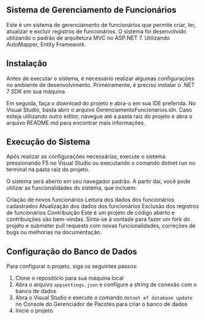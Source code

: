 ## Sistema de Gerenciamento de Funcionários

Este é um sistema de gerenciamento de funcionários que permite criar, ler, atualizar e excluir registros de funcionários. O sistema foi desenvolvido utilizando o padrão de arquitetura MVC no ASP.NET 7. Utilizando AutoMapper, Entity Framework.

## Instalação

Antes de executar o sistema, é necessário realizar algumas configurações no ambiente de desenvolvimento. Primeiramente, é preciso instalar o .NET 7 SDK em sua máquina.

Em seguida, faça o download do projeto e abra-o em sua IDE preferida. No Visual Studio, basta abrir o arquivo GerenciamentoFuncionarios.sln. Caso esteja utilizando outro editor, navegue até a pasta raiz do projeto e abra o arquivo README.md para encontrar mais informações.


## Execução do Sistema

Após realizar as configurações necessárias, execute o sistema pressionando F5 no Visual Studio ou executando o comando dotnet run no terminal na pasta raiz do projeto.

O sistema será aberto em seu navegador padrão. A partir daí, você pode utilizar as funcionalidades do sistema, que incluem:

Criação de novos funcionários
Leitura dos dados dos funcionários cadastrados
Atualização dos dados dos funcionários
Exclusão dos registros de funcionários
Contribuição
Este é um projeto de código aberto e contribuições são bem-vindas. Sinta-se à vontade para fazer um fork do projeto e submeter pull requests com novas funcionalidades, correções de bugs ou melhorias na documentação.

## Configuração do Banco de Dados

Para configurar o projeto, siga os seguintes passos:

1. Clone o repositório para sua máquina local
2. Abra o arquivo `appsettings.json` e configure a string de conexão com o banco de dados
3. Abra o Visual Studio e execute o comando `dotnet ef database update` no Console do Gerenciador de Pacotes para criar o banco de dados
4. Inicie o projeto



